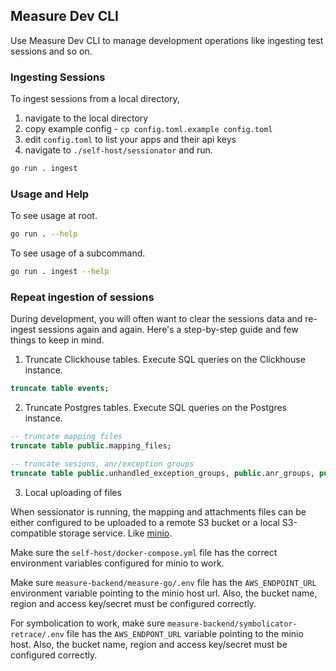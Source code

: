 ## Measure Dev CLI

Use Measure Dev CLI to manage development operations like ingesting test sessions and so on.

### Ingesting Sessions

To ingest sessions from a local directory,

1. navigate to the local directory
2. copy example config - `cp config.toml.example config.toml`
3. edit `config.toml` to list your apps and their api keys
4. navigate to `./self-host/sessionator` and run.

```sh
go run . ingest
```

### Usage and Help

To see usage at root.

```sh
go run . --help
```

To see usage of a subcommand.

```sh
go run . ingest --help
```

### Repeat ingestion of sessions

During development, you will often want to clear the sessions data and re-ingest sessions again and again. Here's a step-by-step guide and few things to keep in mind.

1. Truncate Clickhouse tables. Execute SQL queries on the Clickhouse instance.

```sql
truncate table events;
```

2. Truncate Postgres tables. Execute SQL queries on the Postgres instance.

```sql
-- truncate mapping files
truncate table public.mapping_files;

-- truncate sesions, anr/exception groups
truncate table public.unhandled_exception_groups, public.anr_groups, public.sessions cascade;
```

3. Local uploading of files

When sessionator is running, the mapping and attachments files can be either configured to be uploaded to a remote S3 bucket or a local S3-compatible storage service. Like [minio](https://min.io/).

Make sure the `self-host/docker-compose.yml` file has the correct environment variables configured for minio to work.

Make sure `measure-backend/measure-go/.env` file has the `AWS_ENDPOINT_URL` environment variable pointing to the minio host url. Also, the bucket name, region and access key/secret must be configured correctly.

For symbolication to work, make sure `measure-backend/symbolicator-retrace/.env` file has the `AWS_ENDPONT_URL` variable pointing to the minio host. Also, the bucket name, region and access key/secret must be configured correctly.